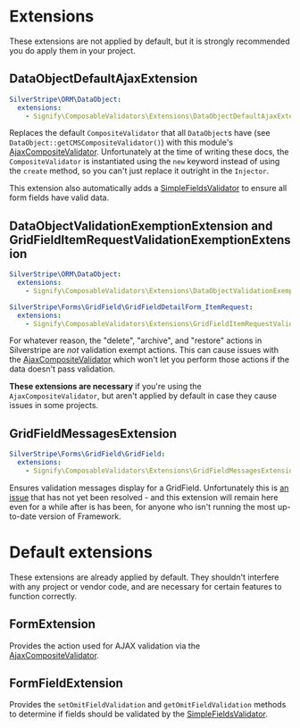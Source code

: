 # Extensions
These extensions are not applied by default, but it is strongly recommended you do apply them in your project.

## DataObjectDefaultAjaxExtension
```yml
SilverStripe\ORM\DataObject:
  extensions:
    - Signify\ComposableValidators\Extensions\DataObjectDefaultAjaxExtension
```
Replaces the default `CompositeValidator` that all `DataObject`s have (see `DataObject::getCMSCompositeValidator()`) with this module's [AjaxCompositeValidator](./01-validators.md#ajaxcompositevalidator).
Unfortunately at the time of writing these docs, the `CompositeValidator` is instantiated using the `new` keyword instead of using the `create` method, so you can't just replace it outright in the `Injector`.

This extension also automatically adds a [SimpleFieldsValidator](./01-validators.md#simplefieldsvalidator) to ensure all form fields have valid data.

## DataObjectValidationExemptionExtension and GridFieldItemRequestValidationExemptionExtension
```yml
SilverStripe\ORM\DataObject:
  extensions:
    - Signify\ComposableValidators\Extensions\DataObjectValidationExemptionExtension

SilverStripe\Forms\GridField\GridFieldDetailForm_ItemRequest:
  extensions:
    - Signify\ComposableValidators\Extensions\GridFieldItemRequestValidationExemptionExtension
```
For whatever reason, the "delete", "archive", and "restore" actions in Silverstripe are _not_ validation exempt actions. This can cause issues with the [AjaxCompositeValidator](./01-validators.md#ajaxcompositevalidator) which won't let you perform those actions if the data doesn't pass validation.

**These extensions are necessary** if you're using the `AjaxCompositeValidator`, but aren't applied by default in case they cause issues in some projects.

## GridFieldMessagesExtension
```yml
SilverStripe\Forms\GridField\GridField:
  extensions:
    - Signify\ComposableValidators\Extensions\GridFieldMessagesExtension
```
Ensures validation messages display for a GridField. Unfortunately this is [an issue](https://github.com/silverstripe/silverstripe-framework/issues/10014) that has not yet been resolved - and this extension will remain here even for a while after is has been, for anyone who isn't running the most up-to-date version of Framework.

# Default extensions
These extensions are already applied by default. They shouldn't interfere with any project or vendor code, and are necessary for certain features to function correctly.

## FormExtension
Provides the action used for AJAX validation via the [AjaxCompositeValidator](./01-validators.md#ajaxcompositevalidator).

## FormFieldExtension
Provides the `setOmitFieldValidation` and `getOmitFieldValidation` methods to determine if fields should be validated by the [SimpleFieldsValidator](./01-validators.md#simplefieldsvalidator).
